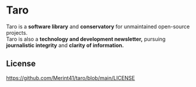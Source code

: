 # Taro

Taro is a **software library** and **conservatory** for unmaintained open-source projects.
<br>
Taro is also a **technology and development newsletter,** pursuing **journalistic integrity** and  **clarity of information.**

## License
https://github.com/Merint41/taro/blob/main/LICENSE